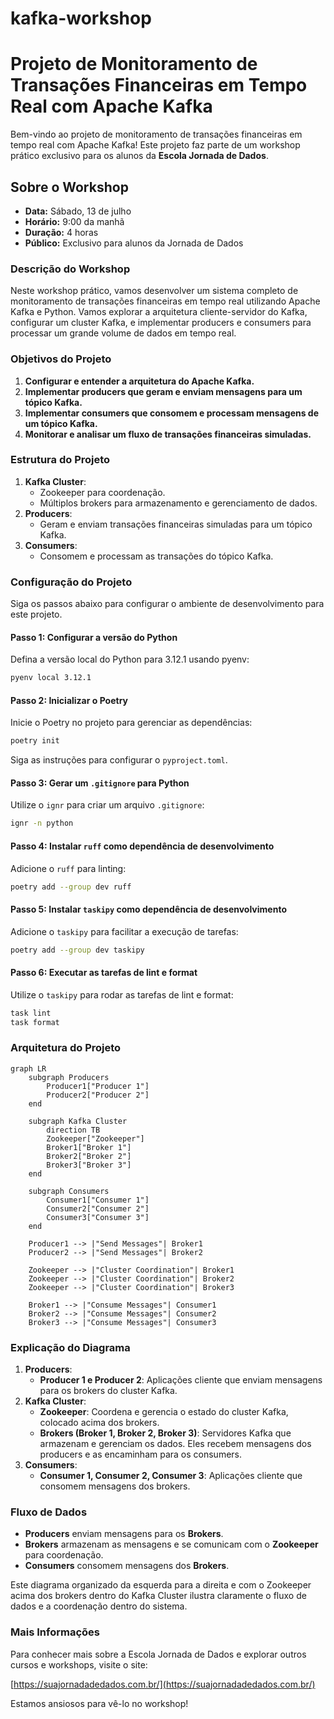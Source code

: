 # kafka-workshop

# Projeto de Monitoramento de Transações Financeiras em Tempo Real com Apache Kafka

Bem-vindo ao projeto de monitoramento de transações financeiras em tempo real com Apache Kafka! Este projeto faz parte de um workshop prático exclusivo para os alunos da **Escola Jornada de Dados**.

## Sobre o Workshop

* **Data:** Sábado, 13 de julho
* **Horário:** 9:00 da manhã
* **Duração:** 4 horas
* **Público:** Exclusivo para alunos da Jornada de Dados

### Descrição do Workshop

Neste workshop prático, vamos desenvolver um sistema completo de monitoramento de transações financeiras em tempo real utilizando Apache Kafka e Python. Vamos explorar a arquitetura cliente-servidor do Kafka, configurar um cluster Kafka, e implementar producers e consumers para processar um grande volume de dados em tempo real.

### Objetivos do Projeto

1. **Configurar e entender a arquitetura do Apache Kafka.**
2. **Implementar producers que geram e enviam mensagens para um tópico Kafka.**
3. **Implementar consumers que consomem e processam mensagens de um tópico Kafka.**
4. **Monitorar e analisar um fluxo de transações financeiras simuladas.**

### Estrutura do Projeto

1. **Kafka Cluster**:
    * Zookeeper para coordenação.
    * Múltiplos brokers para armazenamento e gerenciamento de dados.
2. **Producers**:
    * Geram e enviam transações financeiras simuladas para um tópico Kafka.
3. **Consumers**:
    * Consomem e processam as transações do tópico Kafka.

### Configuração do Projeto

Siga os passos abaixo para configurar o ambiente de desenvolvimento para este projeto.

#### Passo 1: Configurar a versão do Python

Defina a versão local do Python para 3.12.1 usando pyenv:

```sh
pyenv local 3.12.1
```

#### Passo 2: Inicializar o Poetry

Inicie o Poetry no projeto para gerenciar as dependências:

```sh
poetry init
```

Siga as instruções para configurar o `pyproject.toml`.

#### Passo 3: Gerar um `.gitignore` para Python

Utilize o `ignr` para criar um arquivo `.gitignore`:

```sh
ignr -n python
```

#### Passo 4: Instalar `ruff` como dependência de desenvolvimento

Adicione o `ruff` para linting:

```sh
poetry add --group dev ruff
```

#### Passo 5: Instalar `taskipy` como dependência de desenvolvimento

Adicione o `taskipy` para facilitar a execução de tarefas:

```sh
poetry add --group dev taskipy
```

#### Passo 6: Executar as tarefas de lint e format

Utilize o `taskipy` para rodar as tarefas de lint e format:

```sh
task lint
task format
```

### Arquitetura do Projeto

```mermaid
graph LR
    subgraph Producers
        Producer1["Producer 1"]
        Producer2["Producer 2"]
    end

    subgraph Kafka Cluster
        direction TB
        Zookeeper["Zookeeper"]
        Broker1["Broker 1"]
        Broker2["Broker 2"]
        Broker3["Broker 3"]
    end

    subgraph Consumers
        Consumer1["Consumer 1"]
        Consumer2["Consumer 2"]
        Consumer3["Consumer 3"]
    end

    Producer1 --> |"Send Messages"| Broker1
    Producer2 --> |"Send Messages"| Broker2

    Zookeeper --> |"Cluster Coordination"| Broker1
    Zookeeper --> |"Cluster Coordination"| Broker2
    Zookeeper --> |"Cluster Coordination"| Broker3

    Broker1 --> |"Consume Messages"| Consumer1
    Broker2 --> |"Consume Messages"| Consumer2
    Broker3 --> |"Consume Messages"| Consumer3
```

### Explicação do Diagrama

1. **Producers**:
    * **Producer 1 e Producer 2**: Aplicações cliente que enviam mensagens para os brokers do cluster Kafka.
2. **Kafka Cluster**:
    * **Zookeeper**: Coordena e gerencia o estado do cluster Kafka, colocado acima dos brokers.
    * **Brokers (Broker 1, Broker 2, Broker 3)**: Servidores Kafka que armazenam e gerenciam os dados. Eles recebem mensagens dos producers e as encaminham para os consumers.
3. **Consumers**:
    * **Consumer 1, Consumer 2, Consumer 3**: Aplicações cliente que consomem mensagens dos brokers.

### Fluxo de Dados

* **Producers** enviam mensagens para os **Brokers**.
* **Brokers** armazenam as mensagens e se comunicam com o **Zookeeper** para coordenação.
* **Consumers** consomem mensagens dos **Brokers**.

Este diagrama organizado da esquerda para a direita e com o Zookeeper acima dos brokers dentro do Kafka Cluster ilustra claramente o fluxo de dados e a coordenação dentro do sistema.

### Mais Informações

Para conhecer mais sobre a Escola Jornada de Dados e explorar outros cursos e workshops, visite o site:

[https://suajornadadedados.com.br/](https://suajornadadedados.com.br/)

Estamos ansiosos para vê-lo no workshop!